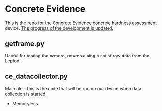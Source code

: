 # Concrete Evidence

This is the repo for the Concrete Evidence concrete hardness assessment device.  [The progress of the development is updated.](https://trello.com/b/GEWdTmKq/concrete-evidence)

## getframe.py

Useful for testing the camera, returns a single set of raw data from the Lepton.


## ce_datacollector.py

Main file - this is the code that will be run on our device when data collection is started.
  * Memoryless 
  
  
  
